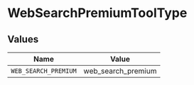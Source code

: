 # WebSearchPremiumToolType


## Values

| Name                 | Value                |
| -------------------- | -------------------- |
| `WEB_SEARCH_PREMIUM` | web_search_premium   |